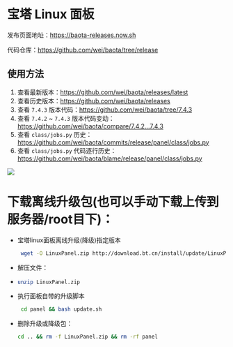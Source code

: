 # 宝塔 Linux 面板

发布页面地址：https://baota-releases.now.sh

代码仓库：https://github.com/wei/baota/tree/release


## 使用方法

1. 查看最新版本：https://github.com/wei/baota/releases/latest
1. 查看历史版本：https://github.com/wei/baota/releases
1. 查看 `7.4.3` 版本代码：https://github.com/wei/baota/tree/7.4.3
1. 查看 `7.4.2` ~ `7.4.3` 版本代码变动：https://github.com/wei/baota/compare/7.4.2...7.4.3
1. 查看 `class/jobs.py` 历史：https://github.com/wei/baota/commits/release/panel/class/jobs.py
1. 查看 `class/jobs.py` 代码逐行历史：https://github.com/wei/baota/blame/release/panel/class/jobs.py

[![](http://screenshotter.git.ci/screenshot?url=https://baota-releases.now.sh&viewport=750,500)](https://baota-releases.now.sh)


# 下载离线升级包(也可以手动下载上传到服务器/root目下)：
- 宝塔linux面板离线升级(降级)指定版本
  ```bash
   wget -O LinuxPanel.zip http://download.bt.cn/install/update/LinuxPanel-7.9.0.zip
  ```
- 解压文件：
- ```bash
  unzip LinuxPanel.zip
  ```
- 执行面板自带的升级脚本
  ```bash
   cd panel && bash update.sh
  ```
- 删除升级或降级包：
  ```bash
  cd .. && rm -f LinuxPanel.zip && rm -rf panel
  ```
  
